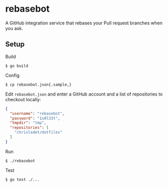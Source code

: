 # rebasebot

A GitHub integration service that rebases your Pull request branches when you ask.

## Setup

Build

```shell
$ go build
```

Config

```shell
$ cp rebasebot.json{.sample,}
```

Edit `rebasebot.json` and enter a GitHub account and a list of repositories to checkout locally:

```json
{
  "username": "rebasebot",
  "password": "1s0l33t",
  "tmpdir": "tmp",
  "repositories": [
    "chrisledet/dotfiles"
  ]
}
```

Run

```shell
$ ./rebasebot
```

Test

```shell
$ go test ./...
```
